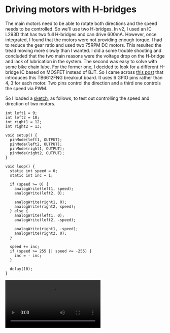 # Driving motors with H-bridges

The main motors need to be able to rotate both directions and the speed needs to be controlled. So we'll use two H-bridges. In v2, I used an IC L293D that has two full H-bridges and can drive 600mA. However, once integrated, I found that the motors were not providing enough torque. I had to reduce the gear ratio and used two 75RPM DC motors. This resulted the tread moving more slowly than I wanted. I did a some trouble shooting and concluded that the two main reasons were the voltage drop on the H-bridge and lack of lubrication in the system. The second was easy to solve with some bike chain lube. For the former one, I decided to look for a different H-bridge IC based on MOSFET instead of BJT. So I came across [this post](https://dronebotworkshop.com/tb6612fng-h-bridge/) that introduces this TB6612FNG breakout board. It uses 6 GPIO pins rather than 4, 3 for each motor. Two pins control the direction and a third one controls the speed via PWM.

So I loaded a [sketch](./motor_hbridge/), as follows, to test out controlling the speed and direction of two motors.

```
int left1 = 9;
int left2 = 10;
int right1 = 12;
int right2 = 13;

void setup() {
  pinMode(left1, OUTPUT);
  pinMode(left2, OUTPUT);
  pinMode(right1, OUTPUT);
  pinMode(right2, OUTPUT);
}

void loop() {
  static int speed = 0;
  static int inc = 1;

  if (speed >= 0) {
    analogWrite(left1, speed);
    analogWrite(left2, 0);

    analogWrite(right1, 0);
    analogWrite(right2, speed);
  } else {
    analogWrite(left1, 0);
    analogWrite(left2, -speed);
    
    analogWrite(right1, -speed);
    analogWrite(right2, 0);
  }

  speed += inc;
  if (speed >= 255 || speed <= -255) {
    inc = - inc;
  }
  
  delay(10);
}
```

![h-bridge](./media/IMG_0817.mov)